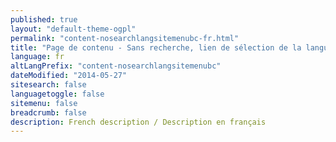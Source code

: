 ```yaml
---
published: true
layout: "default-theme-ogpl"
permalink: "content-nosearchlangsitemenubc-fr.html"
title: "Page de contenu - Sans recherche, lien de sélection de la langue, menu du site ou fil d'Ariane - Thème de la PGO"
language: fr
altLangPrefix: "content-nosearchlangsitemenubc"
dateModified: "2014-05-27"
sitesearch: false
languagetoggle: false
sitemenu: false
breadcrumb: false
description: French description / Description en français
---
```


